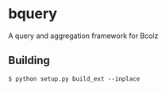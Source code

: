 bquery
======

A query and aggregation framework for Bcolz

Building
--------
```$ python setup.py build_ext --inplace```
